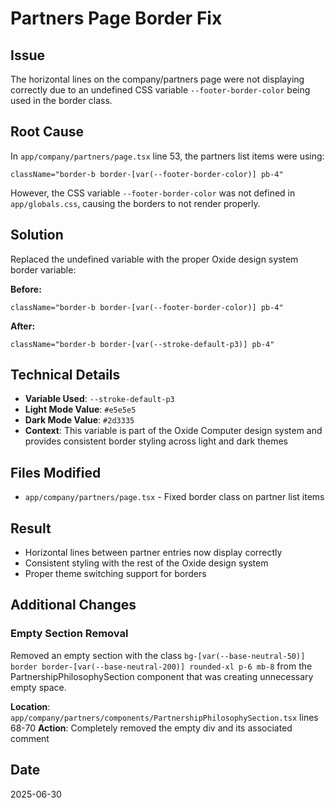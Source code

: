 # Partners Page Border Fix

## Issue
The horizontal lines on the company/partners page were not displaying correctly due to an undefined CSS variable `--footer-border-color` being used in the border class.

## Root Cause
In `app/company/partners/page.tsx` line 53, the partners list items were using:
```tsx
className="border-b border-[var(--footer-border-color)] pb-4"
```

However, the CSS variable `--footer-border-color` was not defined in `app/globals.css`, causing the borders to not render properly.

## Solution
Replaced the undefined variable with the proper Oxide design system border variable:

**Before:**
```tsx
className="border-b border-[var(--footer-border-color)] pb-4"
```

**After:**
```tsx
className="border-b border-[var(--stroke-default-p3)] pb-4"
```

## Technical Details
- **Variable Used**: `--stroke-default-p3`
- **Light Mode Value**: `#e5e5e5`
- **Dark Mode Value**: `#2d3335`
- **Context**: This variable is part of the Oxide Computer design system and provides consistent border styling across light and dark themes

## Files Modified
- `app/company/partners/page.tsx` - Fixed border class on partner list items

## Result
- Horizontal lines between partner entries now display correctly
- Consistent styling with the rest of the Oxide design system
- Proper theme switching support for borders

## Additional Changes

### Empty Section Removal
Removed an empty section with the class `bg-[var(--base-neutral-50)] border border-[var(--base-neutral-200)] rounded-xl p-6 mb-8` from the PartnershipPhilosophySection component that was creating unnecessary empty space.

**Location**: `app/company/partners/components/PartnershipPhilosophySection.tsx` lines 68-70
**Action**: Completely removed the empty div and its associated comment

## Date
2025-06-30